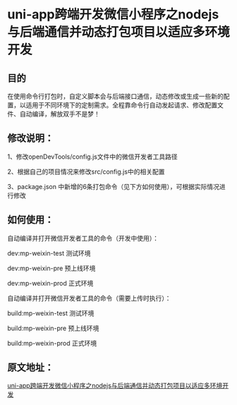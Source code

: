 # uni-app跨端开发微信小程序之nodejs与后端通信并动态打包项目以适应多环境开发

## 目的
在使用命令行打包时，自定义脚本会与后端接口通信，动态修改或生成一些新的配置，以适用于不同环境下的定制需求。全程靠命令行自动发起请求、修改配置文件、自动编译，解放双手不是梦！

## 修改说明：
1、修改openDevTools/config.js文件中的微信开发者工具路径

2、根据自己的项目情况来修改src/config.js中的相关配置

3、package.json 中新增的6条打包命令（见下方如何使用），可根据实际情况进行修改


## 如何使用：
自动编译并打开微信开发者工具的命令（开发中使用）：

dev:mp-weixin-test 测试环境

dev:mp-weixin-pre  预上线环境

dev:mp-weixin-prod  正式环境

自动编译并打开微信开发者工具的命令（需要上传时执行）：

build:mp-weixin-test 测试环境

build:mp-weixin-pre  预上线环境

build:mp-weixin-prod  正式环境


## 原文地址：
[uni-app跨端开发微信小程序之nodejs与后端通信并动态打包项目以适应多环境开发](http://www.yilingsj.com/xwzj/2021-05-22/uni-app-vue-cli-nodejs-request.html)
